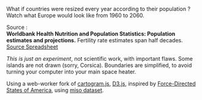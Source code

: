 What if countries were resized every year according to their population ?
Watch what Europe would look like from 1960 to 2060.

Source :  
**Worldbank Health Nutrition and Population  Statistics: Population estimates and projections.**
Fertility rate estimates span half decades.
[Source ](databank.worldbank.org/data/Eurpop/id/eb69234b)
[Spreadsheet](https://docs.google.com/a/qunb.com/spreadsheets/d/1ervP2v1tVgEdKyGuwn7KUdy4UaVYQ3wWRKITv7V2XLQ/edit#gid=205837150)


*This is just an experiment*, not scientific work, with important flaws. Some islands are not drawn (sorry, Corsica). Boundaries are simplified, to avoid turning your computer into your main space heater.

Using a web-worker fork of [cartogram.js](http://prag.ma/code/d3-cartogram/), [D3.js](http://d3js.org/), inspired by [Force-Directed States of America](http://bl.ocks.org/mbostock/1073373), using [miso dataset](http://misoproject.com/dataset/).
